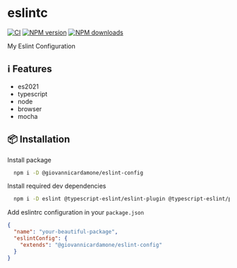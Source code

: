 # eslintc

[![CI](https://github.com/GiovanniCardamone/eslint-config/actions/workflows/npm-ci.yml/badge.svg)](https://github.com/GiovanniCardamone/class-schema/actions/workflows/npm-ci.yml)
[![NPM version](https://img.shields.io/npm/v/@giovannicardamone/eslint-config.svg?style=plastic)](https://www.npmjs.com/package/class-schema)
[![NPM downloads](https://img.shields.io/npm/dm/@giovannicardamone/eslint-config.svg?style=plastic)](https://www.npmjs.com/package/class-schema)

My Eslint Configuration

## :information_source: Features

- es2021
- typescript
- node
- browser
- mocha

## :package: Installation

Install package

```bash
  npm i -D @giovannicardamone/eslint-config
```

Install required dev dependencies

```bash
  npm i -D eslint @typescript-eslint/eslint-plugin @typescript-eslint/parser
```

Add eslintrc configuration in your `package.json`

```json
{
  "name": "your-beautiful-package",
  "eslintConfig": {
    "extends": "@giovannicardamone/eslint-config"
  }
}
```
